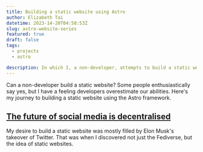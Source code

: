 ```yaml
---
title: Building a static website using Astro
author: Elizabeth Tai
datetime: 2023-14-20T04:58:53Z
slug: astro-website-series
featured: true
draft: false
tags:
  - projects
  - astro

description: In which I, a non-developer, attempts to build a static website using Astro.
---
```


Can a non-developer build a static website? Some people enthusiastically say yes, but I have a feeling developers overestimate our abilities. Here's my journey to building a static website using the Astro framework.

## [The future of social media is decentralised](/fediverse-social-media)

My desire to build a static website was mostly filled by Elon Musk's takeover of Twitter. That was when I discovered not just the Fediverse, but the idea of static websites.
